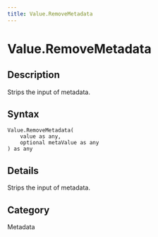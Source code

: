 ```yaml
---
title: Value.RemoveMetadata
---
```


# Value.RemoveMetadata


## Description

Strips the input of metadata.


## Syntax

```powerquery
Value.RemoveMetadata(
    value as any,
    optional metaValue as any
) as any
```


## Details

Strips the input of metadata.



## Category
Metadata
